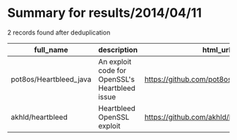 
# Summary for results/2014/04/11
    
2 records found after deduplication

| full_name | description | html_url | matched_list | matched_count | pushed_at | size | stargazers_count | language | forks_count | vul_ids |
|------------------------|------------------------------------------------|-------------------------------------------|----------------|-----------------|---------------------------|--------|--------------------|------------|---------------|-----------|
| pot8os/Heartbleed_java | An exploit code for OpenSSL's Heartbleed issue | https://github.com/pot8os/Heartbleed_java | ['exploit'] | 1 | 2014-04-11 05:30:03+00:00 | 113 | 1 | Java | 1 | [] |
| akhld/heartbleed | Heartbleed OpenSSL exploit | https://github.com/akhld/heartbleed | ['exploit'] | 1 | 2014-04-11 20:19:05+00:00 | 114 | 11 | Python | 12 | [] |
